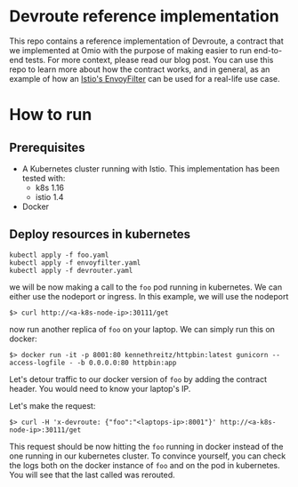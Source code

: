# Devroute reference implementation

This repo contains a reference implementation of Devroute, a contract that we implemented at Omio
with the purpose of making easier to run end-to-end tests. For more context, please read our blog post. 
You can use this repo to learn more about how the contract works, and in general, as an example of how an [Istio's EnvoyFilter](https://istio.io/v1.5/docs/reference/config/networking/envoy-filter/) can be used for a real-life use case. 

# How to run

## Prerequisites

- A Kubernetes cluster running with Istio. This implementation has been tested with: 
    - k8s 1.16
    - istio 1.4
- Docker

## Deploy resources in kubernetes

```
kubectl apply -f foo.yaml
kubectl apply -f envoyfilter.yaml
kubectl apply -f devrouter.yaml
```

we will be now making a call to the `foo` pod running in kubernetes. We can either use the 
nodeport or ingress. In this example, we will use the nodeport

```
$> curl http://<a-k8s-node-ip>:30111/get
```

now run another replica of `foo` on your laptop. We can simply run this on docker:

```
$> docker run -it -p 8001:80 kennethreitz/httpbin:latest gunicorn --access-logfile - -b 0.0.0.0:80 httpbin:app
```

Let's detour traffic to our docker version of `foo` by adding the contract header. 
You would need to know your laptop's IP. 

Let's make the request:

```
$> curl -H 'x-devroute: {"foo":"<laptops-ip>:8001"}' http://<a-k8s-node-ip>:30111/get
```

This request should be now hitting the `foo` running in docker instead of the one running 
in our kubernetes cluster. To convince yourself, you can check the logs both on the docker 
instance of `foo` and on the pod in kubernetes. You will see that the last called was rerouted. 
